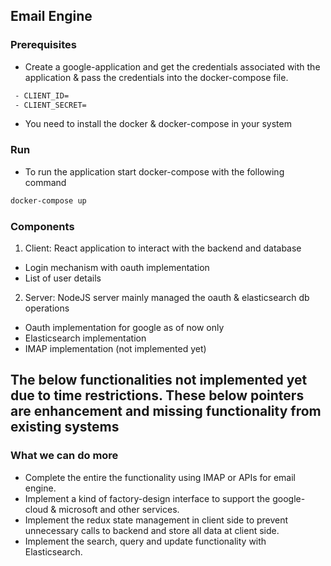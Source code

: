 ## Email Engine

### Prerequisites

- Create a google-application and get the credentials associated with the application & pass the credentials into the docker-compose file.

```sh
 - CLIENT_ID=
 - CLIENT_SECRET=
```

- You need to install the docker & docker-compose in your system

### Run

- To run the application start docker-compose with the following command

```sh
docker-compose up
```

### Components

1. Client: React application to interact with the backend and database

- Login mechanism with oauth implementation
- List of user details

2. Server: NodeJS server mainly managed the oauth & elasticsearch db operations

- Oauth implementation for google as of now only
- Elasticsearch implementation
- IMAP implementation (not implemented yet)

## The below functionalities not implemented yet due to time restrictions. These below pointers are enhancement and missing functionality from existing systems

### What we can do more

- Complete the entire the functionality using IMAP or APIs for email engine.
- Implement a kind of factory-design interface to support the google-cloud & microsoft and other services.
- Implement the redux state management in client side to prevent unnecessary calls to backend and store all data at client side.
- Implement the search, query and update functionality with Elasticsearch.
